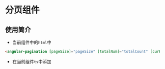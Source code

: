# 分页组件

## 使用简介

* 当前组件中的`html`中

```html
<angular-pagination [pageSize]="pageSize" [totalNum]="totalCount" [curPage]="curPage" [totalPage]="totalPage" (changeCurPage)="getPageData($event)"></angular-pagination>
```

* 在当前组件`ts`中添加



